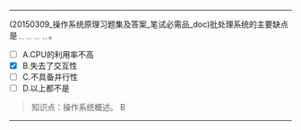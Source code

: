---
(20150309_操作系统原理习题集及答案_笔试必需品_doc)批处理系统的主要缺点是﹎﹎﹎﹎。
- [ ] A.CPU的利用率不高 
- [x] B.失去了交互性 
- [ ] C.不具备并行性 
- [ ] D.以上都不是

> 知识点：操作系统概述。
> B

---
